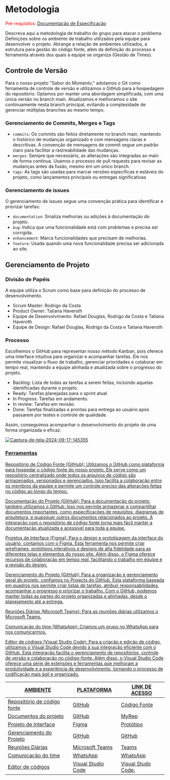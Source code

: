 
# Metodologia

<span style="color:red">Pré-requisitos: <a href="2-Especificação do Projeto.md"> Documentação de Especificação</a></span>

Descreva aqui a metodologia de trabalho do grupo para atacar o problema. Definições sobre os ambiente de trabalho utilizados pela  equipe para desenvolver o projeto. Abrange a relação de ambientes utilizados, a estrutura para gestão do código fonte, além da definição do processo e ferramenta através dos quais a equipe se organiza (Gestão de Times).

## Controle de Versão

Para o nosso projeto "Sabor do Momento," adotamos o Git como ferramenta de controle de versão e utilizamos o GitHub para a hospedagem do repositório. Optamos por manter uma abordagem simplificada, com uma única versão no branch main. Atualizamos e melhoramos o site continuamente nesta branch principal, evitando a complexidade de gerenciar múltiplas branches ao mesmo tempo.

### Gerenciamento de Commits, Merges e Tags

- `commits`: Os commits são feitos diretamente no branch main, mantendo o histórico de mudanças organizado e com mensagens claras e descritivas. A convenção de mensagens de commit segue um padrão claro para facilitar a rastreabilidade das mudanças.
- `merges`: Sempre que necessário, as alterações são integradas ao main de forma contínua. Usamos o processo de pull requests para revisar as mudanças antes da fusão, mesmo em um único branch.
- `tags`: As tags são usadas para marcar versões específicas e estáveis do projeto, como lançamentos principais ou entregas significativas

### Gerenciamento de issues

O gerenciamento de issues segue uma convenção prática para identificar e priorizar tarefas:

- `documentation`: Sinaliza melhorias ou adições à documentação do projeto.
- `bug`: Indica que uma funcionalidade está com problemas e precisa ser corrigida.
- `enhancement`: Marca funcionalidades que precisam de melhorias.
- `feature`: Usada quando uma nova funcionalidade precisa ser adicionada ao site.

## Gerenciamento de Projeto

### Divisão de Papéis

A equipe utiliza o Scrum como base para definição do processo de desenvolvimento.

- Scrum Master: Rodrigo da Costa
- Product Owner: Tatiana Haveroth
- Equipe de Desenvolvimento: Rafael Douglas, Rodrigo da Costa e Tatiana Haveroth
- Equipe de Design: Rafael Douglas, Rodrigo da Costa e Tatiana Haveroth



### Processo

Escolhemos o GitHub para representar nosso método Kanban, pois oferece uma interface intuitiva para organizar e acompanhar tarefas. Ele nos permite visualizar o fluxo de trabalho, gerenciar prioridades e colaborar em tempo real, mantendo a equipe alinhada e atualizada sobre o progresso do projeto.

- Backlog: Lista de todas as tarefas a serem feitas, incluindo aquelas identificadas durante o projeto.
- Ready: Tarefas planejadas para o sprint atual
- In Progress: Tarefas em andamento.
- In review: Tarefas em revisão.
- Done: Tarefas finalizadas e prontas para entrega ao usuário após passarem por testes e controle de qualidade.

Assim, conseguimos acompanhar o desenvolvimento do projeto de uma forma organizada e eficaz.

<a href="https://ibb.co/DGgrT37"><img src="https://i.ibb.co/f8GDLmC/Captura-de-tela-2024-09-17-145355.png" alt="Captura-de-tela-2024-09-17-145355" border="0"></a><br /><a target='_blank' href='https://pt-br.imgbb.com/'>


### Ferramentas

Repositório de Código Fonte (GitHub): Utilizamos o GitHub como plataforma para hospedar o código fonte do nosso projeto. Ele serve como um repositório centralizado onde todos os arquivos de código são armazenados, versionados e gerenciados. Isso facilita a colaboração entre os membros da equipe e permite um controle preciso das alterações feitas no código ao longo do tempo.

Documentação do Projeto (GitHub): Para a documentação do projeto, também utilizamos o GitHub. Isso nos permite armazenar e compartilhar documentos importantes, como especificações de requisitos, diagramas de arquitetura, e quaisquer outros documentos relacionados ao projeto. A integração com o repositório de código fonte torna mais fácil manter a documentação atualizada e acessível para toda a equipe.

Projetos de Interface (Figma): Para o design e prototipagem da interface do usuário, contamos com o Figma. Esta ferramenta nos permite criar wireframes, protótipos interativos e designs de alta fidelidade para as diferentes telas e elementos do nosso site. Além disso, o Figma oferece recursos de colaboração em tempo real, facilitando o trabalho em equipe e a revisão do design.

Gerenciamento do Projeto (GitHub): Para a organização e gerenciamento geral do projeto, confiamos no Projects do GitHub. Esta plataforma baseada em quadros nos permite criar listas de tarefas, atribuir responsabilidades, acompanhar o progresso e priorizar o trabalho. Com o GitHub, podemos manter todas as partes do projeto organizadas e alinhadas, desde o planejamento até a entrega.

Reuniões Diárias (Microsoft Teams): Para as reuniões diárias utilizamos o Microsoft Teams.

Comunicação do time (WhatsApp): Criamos um grupo no WhatsApp para nos comunicarmos.

Editor de códigos (Visual Studio Code): Para a criação e edição de código, utilizamos o Visual Studio Code devido à sua integração eficiente com o GitHub. Esta integração facilita o gerenciamento de repositórios, controle de versão e colaboração no código-fonte. Além disso, o Visual Studio Code oferece uma série de extensões e ferramentas que melhoram a produtividade e a experiência de desenvolvimento, tornando o processo de codificação mais ágil e organizado.


| AMBIENTE                            | PLATAFORMA                         | LINK DE ACESSO                         |
|-------------------------------------|------------------------------------|----------------------------------------|
| Repositório de código fonte         | GitHub                             | [Código Fonte](https://github.com/ICEI-PUC-Minas-PMV-SInt/Grupo-04-Receitas/blob/main/src/README.md)                           |
| Documentos do projeto               | GitHub                             | [MyRep](https://github.com/ICEI-PUC-Minas-PMV-SInt/Grupo-04-Receitas/tree/main/documents)                            |
| Projeto de Interface                | Figma                              | [Protótipo](https://www.figma.com/file/fbwMuLej2Voba16iX0yoe6/Untitled?type=design&node-id=0-1&mode=design&t=7U62SZ4xrNxd2ZHK-0)                            |
| Gerenciamento do Projeto            | GitHub                    | [GitHub](https://trello.com/b/6YjjZcwL/kanban-quadro-modelo](https://github.com/orgs/ICEI-PUC-Minas-PMV-SInt/projects/43/views/1))                            |
| Reuniões Diárias                          | Microsoft Teams                       | [Teams](https://www.microsoft.com/pt-br/microsoft-teams/log-in)|
| Comunicação do time                 | WhatsApp                          |  [WhatsApp](https://web.whatsapp.com/)
| Editor de códigos                   | Visual Studio Code                | [Visual Studo Code](https://code.visualstudio.com/).            

